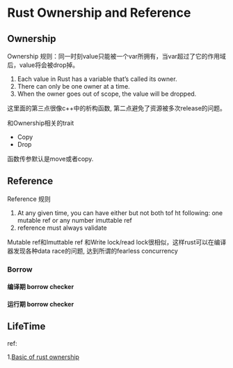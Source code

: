# Rust Ownership and Reference

## Ownership

Ownership 规则：同一时刻value只能被一个var所拥有，当var超过了它的作用域后，value将会被drop掉。

1. Each value in Rust has a variable that’s called its owner.
2. There can only be one owner at a time.
3. When the owner goes out of scope, the value will be dropped.

这里面的第三点很像c++中的析构函数, 第二点避免了资源被多次release的问题。

和Ownership相关的trait

* Copy
* Drop

函数传参默认是move或者copy.


## Reference

Reference 规则

1. At any given time, you can have either but not both tof ht following: one mutable ref or any number imuttable ref
2. reference must always validate

Mutable ref和Imuttable ref 和Write lock/read lock很相似，这样rust可以在编译器发现各种data race的问题, 达到所谓的fearless concurrency

### Borrow

#### 编译期 borrow checker

#### 运行期 borrow checker



## LifeTime


ref: 

1.[Basic of rust ownership](https://www.snoyman.com/blog/2018/10/rust-crash-course-02-basics-of-ownership) 
